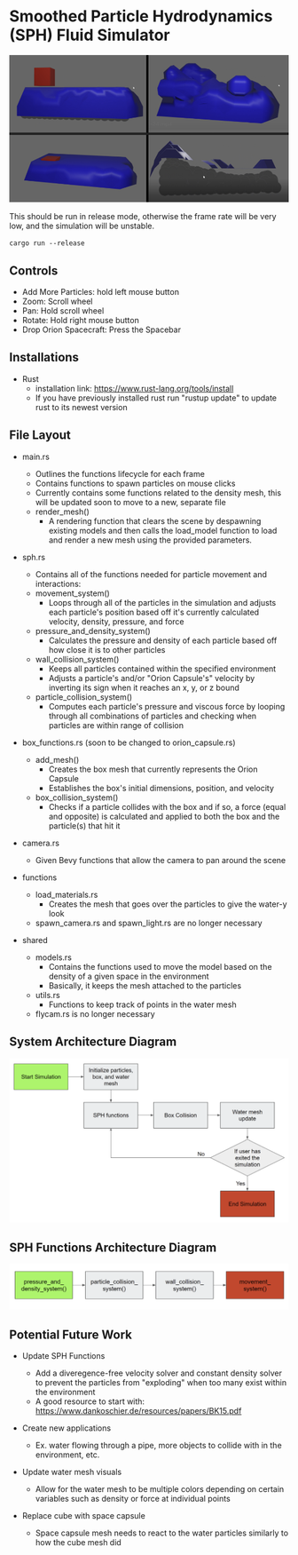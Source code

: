 # Smoothed Particle Hydrodynamics (SPH) Fluid Simulator

![Alt text](SPH_images.png)

This should be run in release mode, otherwise the frame rate will be very low, and the simulation will be unstable. 
```
cargo run --release
```
## Controls
* Add More Particles: hold left mouse button
* Zoom: Scroll wheel
* Pan: Hold scroll wheel
* Rotate: Hold right mouse button
* Drop Orion Spacecraft: Press the Spacebar
 
## Installations
* Rust
    * installation link: https://www.rust-lang.org/tools/install
    * If you have previously installed rust run "rustup update" to update rust to its newest version

## File Layout
* main.rs
    * Outlines the functions lifecycle for each frame
    * Contains functions to spawn particles on mouse clicks
    * Currently contains some functions related to the density mesh, this will be updated soon to move to a new, separate file
    * render_mesh()
        * A rendering function that clears the scene by despawning existing models and then calls the load_model function to load and render a new mesh using the provided parameters.

* sph.rs
    * Contains all of the functions needed for particle movement and interactions:
    * movement_system()
        * Loops through all of the particles in the simulation and adjusts each particle's position based off it's currently calculated velocity, density, pressure, and force
    * pressure_and_density_system()
        * Calculates the pressure and density of each particle based off how close it is to other particles
    * wall_collision_system()
        * Keeps all particles contained within the specified environment
        * Adjusts a particle's and/or "Orion Capsule's" velocity by inverting its sign when it reaches an x, y, or z bound
    * particle_collision_system()
        * Computes each particle's pressure and viscous force by looping through all combinations of particles and checking when particles are within range of collision

* box_functions.rs (soon to be changed to orion_capsule.rs)
    * add_mesh()
        * Creates the box mesh that currently represents the Orion Capsule
        * Establishes the box's initial dimensions, position, and velocity
    * box_collision_system()
        * Checks if a particle collides with the box and if so, a force (equal and opposite) is calculated and applied to both the box and the particle(s) that hit it

* camera.rs
    * Given Bevy functions that allow the camera to pan around the scene

* functions
    * load_materials.rs
        * Creates the mesh that goes over the particles to give the water-y look
    * spawn_camera.rs and spawn_light.rs are no longer necessary

* shared
    * models.rs
        * Contains the functions used to move the model based on the density of a given space in the environment
        * Basically, it keeps the mesh attached to the particles
    * utils.rs
        * Functions to keep track of points in the water mesh
    * flycam.rs is no longer necessary

## System Architecture Diagram
![Alt text](system_architecture_image.png)

## SPH Functions Architecture Diagram
![Alt text](sph_functions_diagram.png)

## Potential Future Work
* Update SPH Functions
    * Add a diveregence-free velocity solver and constant density solver to prevent the particles from "exploding" when too many exist within the environment
    * A good resource to start with: https://www.dankoschier.de/resources/papers/BK15.pdf
    
* Create new applications
    * Ex. water flowing through a pipe, more objects to collide with in the environment, etc.

* Update water mesh visuals
    * Allow for the water mesh to be multiple colors depending on certain variables such as density or force at individual points
* Replace cube with space capsule
    * Space capsule mesh needs to react to the water particles similarly to how the cube mesh did
